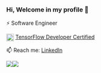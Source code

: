 ### Hi, Welcome in my profile 👋

⚡ Software Engineer

<img align="top" src="https://api.accredible.com/v1/frontend/credential_website_embed_image/badge/21305037" height="20px"/>  <a href="https://www.credential.net/10b55b26-1fe7-45c1-9788-d2b6c6768bff#gs.fc1z2q" target="_blank">TensorFlow Developer Certified</a>

📫 Reach me: [LinkedIn](https://www.linkedin.com/in/aemiralfath/)

<img align="center" src="https://github-readme-stats.vercel.app/api?username=aemiralfath&show_icons=true&include_all_commits=true&theme=tokyonight&hide=issues" /><img align="center" src="https://github-readme-stats.vercel.app/api/top-langs/?username=aemiralfath&layout=compact&theme=tokyonight" />

<!--
**aemiralfath/aemiralfath** is a ✨ _special_ ✨ repository because its `README.md` (this file) appears on your GitHub profile.

Here are some ideas to get you started:

- 🔭 I’m currently working on ...
- 🌱 I’m currently learning ...
- 👯 I’m looking to collaborate on ...
- 🤔 I’m looking for help with ...
- 💬 Ask me about ...
- 📫 How to reach me: ...
- 😄 Pronouns: ...
- ⚡ Fun fact: ...
-->
